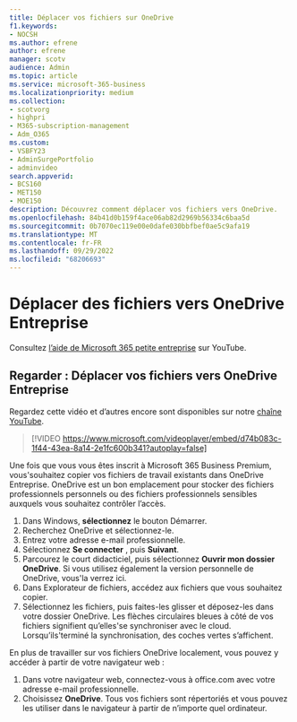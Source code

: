 ```yaml
---
title: Déplacer vos fichiers sur OneDrive
f1.keywords:
- NOCSH
ms.author: efrene
author: efrene
manager: scotv
audience: Admin
ms.topic: article
ms.service: microsoft-365-business
ms.localizationpriority: medium
ms.collection:
- scotvorg
- highpri
- M365-subscription-management
- Adm_O365
ms.custom:
- VSBFY23
- AdminSurgePortfolio
- adminvideo
search.appverid:
- BCS160
- MET150
- MOE150
description: Découvrez comment déplacer vos fichiers vers OneDrive.
ms.openlocfilehash: 84b41d0b159f4ace06ab82d2969b56334c6baa5d
ms.sourcegitcommit: 0b7070ec119e00e0dafe030bbfbef0ae5c9afa19
ms.translationtype: MT
ms.contentlocale: fr-FR
ms.lasthandoff: 09/29/2022
ms.locfileid: "68206693"
---
```

# <a name="move-files-to-onedrive-for-business"></a>Déplacer des fichiers vers OneDrive Entreprise

Consultez [l’aide de Microsoft 365 petite entreprise](https://go.microsoft.com/fwlink/?linkid=2197659) sur YouTube.

## <a name="watch-move-your-files-to-onedrive-for-business"></a>Regarder : Déplacer vos fichiers vers OneDrive Entreprise

Regardez cette vidéo et d’autres encore sont disponibles sur notre [chaîne YouTube](https://go.microsoft.com/fwlink/?linkid=2198202).

> [!VIDEO https://www.microsoft.com/videoplayer/embed/d74b083c-1f44-43ea-8a14-2e1fc600b341?autoplay=false]

Une fois que vous vous êtes inscrit à Microsoft 365 Business Premium, vous&#39;souhaitez copier vos fichiers de travail existants dans OneDrive Entreprise. OneDrive est un bon emplacement pour stocker des fichiers professionnels personnels ou des fichiers professionnels sensibles auxquels vous souhaitez contrôler l’accès.

1. Dans Windows,  **sélectionnez** le bouton Démarrer.
2. Recherchez OneDrive et sélectionnez-le.
3. Entrez votre adresse e-mail professionnelle.
4. Sélectionnez  **Se connecter** , puis  **Suivant**.
5. Parcourez le court didacticiel, puis sélectionnez  **Ouvrir mon dossier OneDrive**. Si vous utilisez également la version personnelle de OneDrive, vous&#39;la verrez ici.
6. Dans Explorateur de fichiers, accédez aux fichiers que vous souhaitez copier.
7. Sélectionnez les fichiers, puis faites-les glisser et déposez-les dans votre dossier OneDrive. Les flèches circulaires bleues à côté de vos fichiers signifient qu’elles&#39;se synchroniser avec le cloud. Lorsqu’ils&#39;terminé la synchronisation, des coches vertes s’affichent.

En plus de travailler sur vos fichiers OneDrive localement, vous pouvez y accéder à partir de votre navigateur web :

1. Dans votre navigateur web, connectez-vous à office.com avec votre adresse e-mail professionnelle.
2. Choisissez  **OneDrive**. Tous vos fichiers sont répertoriés et vous pouvez les utiliser dans le navigateur à partir de n’importe quel ordinateur.